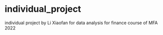 # individual_project
individual project by Li Xiaofan for data analysis for finance course of MFA 2022
